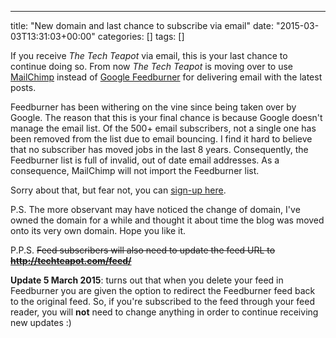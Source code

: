 ---
title: "New domain and last chance to subscribe via email"
date: "2015-03-03T13:31:03+00:00"
categories: []
tags: []

If you receive <em>The Tech Teapot</em> via email, this is your last chance to continue doing so. From now <em>The Tech Teapot</em> is moving over to use <a href="http://mailchimp.com/">MailChimp</a> instead of <a href="http://feedburner.google.com/">Google Feedburner</a> for delivering email with the latest posts.

Feedburner has been withering on the vine since being taken over by Google. The reason that this is your final chance is because Google doesn't manage the email list. Of the 500+ email subscribers, not a single one has been removed from the list due to email bouncing. I find it hard to believe that no subscriber has moved jobs in the last 8 years. Consequently, the Feedburner list is full of invalid, out of date email addresses. As a consequence, MailChimp will not import the Feedburner list.

Sorry about that, but fear not, you can <a href="http://techteapot.com/sign-up/">sign-up here</a>.

P.S. The more observant may have noticed the change of domain, I've owned the domain for a while and thought it about time the blog was moved onto its very own domain. Hope you like it.

P.P.S. <del>Feed subscribers will also need to update the feed URL to <strong>http://techteapot.com/feed/</strong></del>

<strong>Update 5 March 2015</strong>: turns out that when you delete your feed in Feedburner you are given the option to redirect the Feedburner feed back to the original feed. So, if you're subscribed to the feed through your feed reader, you will <strong>not</strong> need to change anything in order to continue receiving new updates :)
